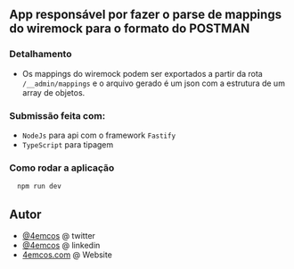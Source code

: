 ## App responsável por fazer o parse de mappings do wiremock para o formato do POSTMAN

### Detalhamento

- Os mappings do wiremock podem ser exportados a partir da rota `/__admin/mappings` e o arquivo gerado é um json com a estrutura de um array de objetos.

### Submissão feita com:

- `NodeJs` para api com o framework `Fastify`
- `TypeScript` para tipagem

### Como rodar a aplicação

```bash
  npm run dev
```
## Autor

- [@4emcos](https://twitter.com/4emcos) @ twitter
- [@4emcos](https://www.linkedin.com/in/4emcos/) @ linkedin
- [4emcos.com](https://www.4emcos.com/) @ Website